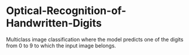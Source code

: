# Optical-Recognition-of-Handwritten-Digits
Multiclass image classification where the model predicts one of the digits from 0 to 9 to which the input image belongs.
